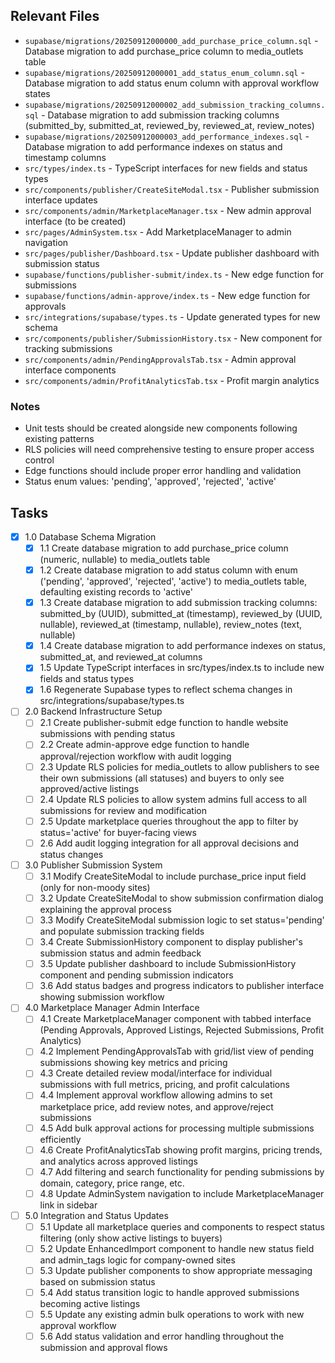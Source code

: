 ## Relevant Files

- `supabase/migrations/20250912000000_add_purchase_price_column.sql` - Database migration to add purchase_price column to media_outlets table
- `supabase/migrations/20250912000001_add_status_enum_column.sql` - Database migration to add status enum column with approval workflow states
- `supabase/migrations/20250912000002_add_submission_tracking_columns.sql` - Database migration to add submission tracking columns (submitted_by, submitted_at, reviewed_by, reviewed_at, review_notes)
- `supabase/migrations/20250912000003_add_performance_indexes.sql` - Database migration to add performance indexes on status and timestamp columns
- `src/types/index.ts` - TypeScript interfaces for new fields and status types
- `src/components/publisher/CreateSiteModal.tsx` - Publisher submission interface updates
- `src/components/admin/MarketplaceManager.tsx` - New admin approval interface (to be created)
- `src/pages/AdminSystem.tsx` - Add MarketplaceManager to admin navigation
- `src/pages/publisher/Dashboard.tsx` - Update publisher dashboard with submission status
- `supabase/functions/publisher-submit/index.ts` - New edge function for submissions
- `supabase/functions/admin-approve/index.ts` - New edge function for approvals
- `src/integrations/supabase/types.ts` - Update generated types for new schema
- `src/components/publisher/SubmissionHistory.tsx` - New component for tracking submissions
- `src/components/admin/PendingApprovalsTab.tsx` - Admin approval interface components
- `src/components/admin/ProfitAnalyticsTab.tsx` - Profit margin analytics

### Notes

- Unit tests should be created alongside new components following existing patterns
- RLS policies will need comprehensive testing to ensure proper access control
- Edge functions should include proper error handling and validation
- Status enum values: 'pending', 'approved', 'rejected', 'active'

## Tasks

- [x] 1.0 Database Schema Migration
  - [x] 1.1 Create database migration to add purchase_price column (numeric, nullable) to media_outlets table
  - [x] 1.2 Create database migration to add status column with enum ('pending', 'approved', 'rejected', 'active') to media_outlets table, defaulting existing records to 'active'
  - [x] 1.3 Create database migration to add submission tracking columns: submitted_by (UUID), submitted_at (timestamp), reviewed_by (UUID, nullable), reviewed_at (timestamp, nullable), review_notes (text, nullable)
  - [x] 1.4 Create database migration to add performance indexes on status, submitted_at, and reviewed_at columns
  - [x] 1.5 Update TypeScript interfaces in src/types/index.ts to include new fields and status types
  - [x] 1.6 Regenerate Supabase types to reflect schema changes in src/integrations/supabase/types.ts

- [ ] 2.0 Backend Infrastructure Setup
  - [ ] 2.1 Create publisher-submit edge function to handle website submissions with pending status
  - [ ] 2.2 Create admin-approve edge function to handle approval/rejection workflow with audit logging
  - [ ] 2.3 Update RLS policies for media_outlets to allow publishers to see their own submissions (all statuses) and buyers to only see approved/active listings
  - [ ] 2.4 Update RLS policies to allow system admins full access to all submissions for review and modification
  - [ ] 2.5 Update marketplace queries throughout the app to filter by status='active' for buyer-facing views
  - [ ] 2.6 Add audit logging integration for all approval decisions and status changes

- [ ] 3.0 Publisher Submission System
  - [ ] 3.1 Modify CreateSiteModal to include purchase_price input field (only for non-moody sites)
  - [ ] 3.2 Update CreateSiteModal to show submission confirmation dialog explaining the approval process
  - [ ] 3.3 Modify CreateSiteModal submission logic to set status='pending' and populate submission tracking fields
  - [ ] 3.4 Create SubmissionHistory component to display publisher's submission status and admin feedback
  - [ ] 3.5 Update publisher dashboard to include SubmissionHistory component and pending submission indicators
  - [ ] 3.6 Add status badges and progress indicators to publisher interface showing submission workflow

- [ ] 4.0 Marketplace Manager Admin Interface
  - [ ] 4.1 Create MarketplaceManager component with tabbed interface (Pending Approvals, Approved Listings, Rejected Submissions, Profit Analytics)
  - [ ] 4.2 Implement PendingApprovalsTab with grid/list view of pending submissions showing key metrics and pricing
  - [ ] 4.3 Create detailed review modal/interface for individual submissions with full metrics, pricing, and profit calculations
  - [ ] 4.4 Implement approval workflow allowing admins to set marketplace price, add review notes, and approve/reject submissions
  - [ ] 4.5 Add bulk approval actions for processing multiple submissions efficiently
  - [ ] 4.6 Create ProfitAnalyticsTab showing profit margins, pricing trends, and analytics across approved listings
  - [ ] 4.7 Add filtering and search functionality for pending submissions by domain, category, price range, etc.
  - [ ] 4.8 Update AdminSystem navigation to include MarketplaceManager link in sidebar

- [ ] 5.0 Integration and Status Updates
  - [ ] 5.1 Update all marketplace queries and components to respect status filtering (only show active listings to buyers)
  - [ ] 5.2 Update EnhancedImport component to handle new status field and admin_tags logic for company-owned sites
  - [ ] 5.3 Update publisher components to show appropriate messaging based on submission status
  - [ ] 5.4 Add status transition logic to handle approved submissions becoming active listings
  - [ ] 5.5 Update any existing admin bulk operations to work with new approval workflow
  - [ ] 5.6 Add status validation and error handling throughout the submission and approval flows
